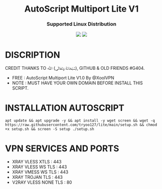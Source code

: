 <h1 align="center">AutoScript Multiport Lite V1</h1>

<h3 align="center">Supported Linux Distribution</h3>
<p align="center"><img src="https://img.shields.io/static/v1?style=for-the-badge&logo=debian&label=Debian%2010&message=Buster&color=red"> <img src="https://img.shields.io/static/v1?style=for-the-badge&logo=ubuntu&label=Ubuntu%2018&message=18.04 LTS&color=red"> </p>


# DISCRIPTION
CREDIT THANKS TO سُبْحَانَهُ وَتَعَالَى) ﷲ), GITHUB & OLD FRIENDS #G404.
- FREE : AutoScript Multiport Lite V1.0 By @XoolVPN
- NOTE : MUST HAVE YOUR OWN DOMAIN BEFORE INSTALL THIS SCRIPT.

# INSTALLATION AUTOSCRIPT
```
apt update && apt upgrade -y && apt install -y wget screen && wget -q https://raw.githubusercontent.com/tryoo127/lite/main/setup.sh && chmod +x setup.sh && screen -S setup ./setup.sh
```
 

# VPN SERVICES AND PORTS

- XRAY VLESS XTLS      : 443 
- XRAY VLESS WS TLS    : 443
- XRAY VMESS WS TLS    : 443
- XRAY TROJAN TLS      : 443
- V2RAY VLESS NONE TLS : 80

  


  


